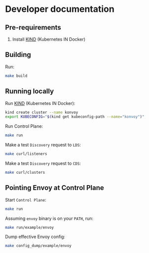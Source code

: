 # Developer documentation

## Pre-requirements

1. Install [KIND](https://kind.sigs.k8s.io/docs/user/quick-start) (Kubernetes IN Docker)

## Building

Run:

```bash
make build
```

## Running locally

Run [KIND](https://kind.sigs.k8s.io/docs/user/quick-start) (Kubernetes IN Docker):

```bash
kind create cluster --name konvoy
export KUBECONFIG="$(kind get kubeconfig-path --name="konvoy")"
```

Run Control Plane:

```bash
make run
```

Make a test `Discovery` request to `LDS`:

```bash
make curl/listeners
```

Make a test `Discovery` request to `CDS`:

```bash
make curl/clusters
```

## Pointing Envoy at Control Plane

Start `Control Plane`:

```bash
make run
```

Assuming `envoy` binary is on your `PATH`, run:

```bash
make run/example/envoy
```

Dump effective Envoy config:

```bash
make config_dump/example/envoy
```
